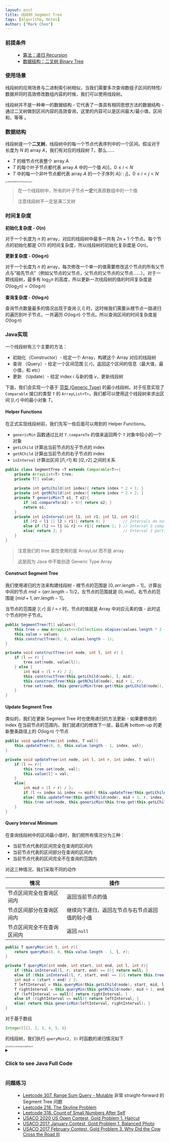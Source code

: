```yaml
---
layout: post
title: 线段树 Segment Tree
tags: [Algorithm, Notes]
Author: ["Mark Chen"]
---
```


### 前提条件

<ul class="time-vertical" style="margin-left: 32px;">
	<li><offline></offline><a href="">算法：递归 Recursion</a></li>
    <li><offline></offline><a href="">数据结构：二叉树 Binary Tree</a></li>
</ul>

### 使用场景

线段树的应用场景与二进制索引树相似，当我们需要多次查询数组子区间的特性/数据并同时高效修改数组内容的时候，我们可以使用线段树。

线段树并不是一种单一的数据结构 - 它代表了一类具有相同思想方法的数据结构 - 通过二叉树做到区间内容的高效查询，这里的内容可以是区间最大/最小值，区间和，等等 。

### 数据结构

线段树是一个**二叉树**，线段树中的每一个节点代表序列中的一个区间。假设对于 长度为 $N$ 的 array $A$，我们有对应的线段树 $T$，那么……

* $T$ 的根节点代表整个 array $A$
* $T$ 的每个叶子节点都代表 array $A$ 中的一个值 $A[i]$，$0\leq i\lt N$
* $T$ 中的每一个非叶节点都代表 array $A$ 的一个子序列 $A[i:j]$，$0\leq i\lt j \lt N$

<img src="http://markdown-img-1304853431.cosgz.myqcloud.com/20210524105215.jpg" alt="c8def3486964f5c15f15ac41ecacbc0" style="zoom: 33%;" />

> 在一个线段树中，所有的叶子节点**一定**代表原数组中的一个值
>
> 注意线段树不一定是满二叉树

### 时间复杂度

**初始化复杂度 - $O(n)$**

对于一个长度为 $n$ 的 array，对应的线段树中最多一共有 $2n + 1$ 个节点。每个节点的初始化都是 $O(1)$ 的时间复杂度，所以线段树的初始化复杂度是 $O(n)$。

**更新复杂度 - $O(\log{n})$**

对于一个长度为 $n$ 的 array，每次修改一个单一的值需要修改这个节点的所有父节点与“祖先节点”（例如父节点的父节点，父节点的父节点的父节点……）。对于一颗线段树，最多有 $\log_2{n}$ 的高度，所以更新一次线段树的值的时间复杂度是 $O(\log_2{n}) = O(\log{n})$

**查询复杂度 - $O(\log{n})$**

查询节点数量最多的情况出现于查询 $[l, l]$ 时，这时候我们需要从根节点一路递归的遍历到叶子节点，一共遍历 $O(\log{n})$ 个节点。所以查询区间的时间复杂度是 $O(\log{n})$


### Java实现

一个线段树有三个主要的方法：

* 初始化（Constructor）- 给定一个 Array，构建这个 Array 对应的线段树
* 查询 （Query）- 给定一个区间范围 $[l, r]$，返回这个区间的信息（最大值，最小值，和 etc）
* 更新 （Update）- 给定 index $i$ 与新的值 $v$，更新线段树

下面，我们会实现一个基于 [范型 (Generic Type)](https://docs.oracle.com/javase/tutorial/java/generics/types.html) 的最小线段树。对于任意实现了 `Comparable` 接口的类型 `T` 的 `ArrayList<T>`，我们都可以使用这个线段树来求出区间 $[l, r]$ 中的最小对象 $T$。

#### Helper Functions

在正式实现线段树前，我们先写一些后面可以用到的 Helper Functions。 

* `genericMin` 函数通过比对 `T.compareTo` 的值来返回两个 `T` 对象中较小的一个对象
* `getLChild` 计算出当前节点的左子节点的 index
* `getRChild` 计算出当前节点的右子节点的 index
* `inInterval` 计算出区间 $[l1, r1]$ 和 $[l2, r2]$ 之间的关系

```java
public class SegmentTree <T extends Comparable<T>>{
    private ArrayList<T> tree;
    private T[] value;
    
	private int getLChild(int index){ return index * 2 + 1; }
    private int getRChild(int index){ return index * 2 + 2; }
    private T genericMin(T o1, T o2){
        if (o1.compareTo(o2) > 0){ return o2; }
        return o1;
    }
    private int inInterval(int l1, int r1, int l2, int r2){
        if (r2 < l1 || l2 > r1){ return 0; }        // Intervals do not have any intersection
        else if (l2 >= l1 && r2 <= r1){ return 1; } // Interval 2 complete in Interval 1
        else{ return 2; }                           // Interval 2 partially intersect with Interval 1
    }
}
```

> 注意我们的 tree 属性使用的是 ArrayList 而不是 array
>
> 这是因为 Java 中不能创造 Generic Type Array

#### Construct Segment Tree

我们使用递归的方法来构建线段树 - 根节点的范围是 $[0, arr.length - 1]$，计算出中间的节点 $mid = (arr.length - 1) / 2$，左节点的范围就是 $[0, mid]$，右节点的范围是 $[mid + 1, arr.length - 1]$。

当节点的范围是 $[l, r]$ 且 $l = r$ 时，节点的值就是 Array 中对应元素的值 - 此时这个节点时叶子节点。

```java
public SegmentTree(T[] values){
    this.tree = new ArrayList<>(Collections.nCopies(values.length * 2 + 1, null));
    this.value = values;
    this.constructTree(0, 0, values.length - 1);
}

private void constructTree(int node, int l, int r) {
    if (l == r) {
        tree.set(node, value[l]);
    } else {
        int mid = (l + r) / 2;
        this.constructTree(this.getLChild(node), l, mid);
        this.constructTree(this.getRChild(node), mid + 1, r);
        tree.set(node, this.genericMin(tree.get(this.getLChild(node)), tree.get(this.getRChild(node))));
    }
}
```

####  Update Segment Tree

类似的，我们在更新 Segment Tree 时也使用递归的方法更新 - 如果要修改的 index 在当前节点的范围内，我们就递归的修改下一层，最后再 bottom-up 的更新整条路径上的 $O(\log{n})$ 个节点

```java
public void updateTree(int index, T val){
    this.updateTree(0, 0, this.value.length - 1, index, val);
}

private void updateTree(int node, int l, int r, int index, T val){
    if (l == r){
        this.tree.set(node, val);
        this.value[l] = val;
    }
    else{
        int mid = (l + r) / 2;
        if (l <= index && index <= mid){ this.updateTree(this.getLChild(node), l, mid, index, val); }
        else{ this.updateTree(this.getRChild(node), mid + 1, r, index, val); }
        this.tree.set(node, this.genericMin(this.tree.get(this.getLChild(node)), this.tree.get(this.getRChild(node))));
    }
}
```

#### Query Interval Minimum

在查询线段树中的区间最小值时，我们把所有情况分为三种：

* 当前节点代表的区间完全在查询的区间内
* 当前节点代表的区间部分在查询的区间内
* 当前节点代表的区间完全不在查询的范围内

对这三种情况，我们采取不同的动作

| 情况                       | 操作                                           |
| -------------------------- | ---------------------------------------------- |
| 节点区间完全在查询区间内   | 返回当前节点的值                               |
| 节点区间部分在查询区间内   | 继续向下递归，返回左节点与右节点返回值的较小值 |
| 节点区间完全不在查询区间内 | 返回 `null`                                    |

```java
public T queryMin(int l, int r){
    return queryMin(0, 0, this.value.length - 1, l, r);
}

private T queryMin(int node, int start, int end, int l, int r){
    if (this.inInterval(l, r, start, end) == 0){ return null; }
    else if (this.inInterval(l, r, start, end) == 1){ return this.tree.get(node); }
    int mid = (start + end) / 2;
    T leftInterval = this.queryMin(this.getLChild(node), start, mid, l, r);
    T rightInterval = this.queryMin(this.getRChild(node), mid + 1, end, l, r);
    if (leftInterval == null){ return rightInterval; }
    else if (rightInterval == null){ return leftInterval; }
    else{ return this.genericMin(leftInterval, rightInterval); }
}
```

对于基于数组

```java
Integer[]{1, 2, 3, 4, 5, 6}
```

的线段树，我们执行 `queryMin(2, 3)` 时函数的递归情况如下

<img src="http://markdown-img-1304853431.cosgz.myqcloud.com/20210524115756.jpg" alt="fb5b1012c2c20d4f2ab433ad800d475" style="zoom:33%;" />

<details>
<summary><h3>Click to see Java Full Code</h3></summary>
    <pre>
        <code class="java">
 /* Segment Tree, Java */

import java.util.*;

public class SegmentTree &lt;T extends Comparable&lt;T&gt;&gt;{

    public static void main(String[] args) {
        SegmentTree&lt;Integer&gt; test = new SegmentTree&lt;&gt;(new Integer[]{1, 2, 3, 4, 5, 6});
        System.out.println(test.dumpTree());
        // test.updateTree(0, 7);
        // System.out.println(test.dumpTree());
        System.out.println(test.queryMin(2, 5));
    }
    
    private ArrayList&lt;T&gt; tree;
    private T[] value;
    
    public SegmentTree(T[] values){
        this.tree = new ArrayList&lt;&gt;(Collections.nCopies(values.length * 2 + 1, null));
        this.value = values;
        this.constructTree(0, 0, values.length - 1);
    }
    
    public void updateTree(int index, T val){
        this.updateTree(0, 0, this.value.length - 1, index, val);
    }
    
    public T queryMin(int l, int r){
        return queryMin(0, 0, this.value.length - 1, l, r);
    }
    
    public ArrayList&lt;T&gt; dumpTree(){
        return this.tree;
    }
    
    private T queryMin(int node, int start, int end, int l, int r){
        if (this.inInterval(l, r, start, end) == 0){ return null; }
        else if (this.inInterval(l, r, start, end) == 1){ return this.tree.get(node); }
        int mid = (start + end) / 2;
        T leftInterval = this.queryMin(this.getLChild(node), start, mid, l, r);
        T rightInterval = this.queryMin(this.getRChild(node), mid + 1, end, l, r);
        if (leftInterval == null){ return rightInterval; }
        else if (rightInterval == null){ return leftInterval; }
        else{ return this.genericMin(leftInterval, rightInterval); }
    }
    
    private void updateTree(int node, int l, int r, int index, T val){
        if (l == r){
            this.tree.set(node, val);
            this.value[l] = val;
        }
        else{
            int mid = (l + r) / 2;
            if (l &lt;= index && index &lt;= mid){ this.updateTree(this.getLChild(node), l, mid, index, val); }
            else{ this.updateTree(this.getRChild(node), mid + 1, r, index, val); }
            this.tree.set(node, this.genericMin(this.tree.get(this.getLChild(node)), this.tree.get(this.getRChild(node))));
        }
    }
    
    private void constructTree(int node, int l, int r) {
        if (l == r) {
            tree.set(node, value[l]);
        } else {
            int mid = (l + r) / 2;
            this.constructTree(this.getLChild(node), l, mid);
            this.constructTree(this.getRChild(node), mid + 1, r);
            tree.set(node, this.genericMin(tree.get(this.getLChild(node)), tree.get(this.getRChild(node))));
        }
    }
    
    private int getLChild(int index){ return index * 2 + 1; }
    private int getRChild(int index){ return index * 2 + 2; }
    private T genericMin(T o1, T o2){
        if (o1.compareTo(o2) &gt; 0){ return o2; }
        return o1;
    }
    private int inInterval(int l1, int r1, int l2, int r2){
        if (r2 &lt; l1 || l2 &gt; r1){ return 0; }        // Intervals do not have any intersection
        else if (l2 &gt;= l1 && r2 &lt;= r1){ return 1; } // Interval 2 complete in Interval 1
        else{ return 2; }                           // Interval 2 partially intersect with Interval 1
    }
}
        </code>
    </pre>
</details>

### 问题练习

<ul class="time-vertical" style="margin-left: 32px;">
	<li><online></online><a href="https://leetcode.com/problems/range-sum-query-mutable/">Leetcode 307. Range Sum Query - Mutable</a> 非常 straight-forward 的 Segment Tree 问题</li>
	<li><online></online><a href="https://leetcode.com/problems/the-skyline-problem/">Leetcode 218. The Skyline Problem</a></li>
    <li><online></online><a href="https://leetcode.com/problems/count-of-smaller-numbers-after-self/">Leetcode 318. Count of Small Numbers After Self</a></li>
    <li><online></online><a href="http://www.usaco.org/index.php?page=viewproblem2&cpid=1041">USACO 2020 US Open Contest, Gold Problem 1. Haircut</a></li>
    <li><online></online><a href="http://www.usaco.org/index.php?page=viewproblem2&cpid=693">USACO 2017 January Contest, Gold Problem 1. Balanced Photo</a></li>
    <li><online></online><a href="http://www.usaco.org/index.php?page=viewproblem2&cpid=719">USACO 2017 February Contest, Gold Problem 3. Why Did the Cow Cross the Road III</a></li>

</ul>